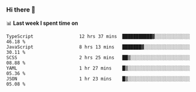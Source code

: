 ### Hi there 👋

<!--
**DBvc/DBvc** is a ✨ _special_ ✨ repository because its `README.md` (this file) appears on your GitHub profile.

Here are some ideas to get you started:

- 🔭 I’m currently working on ...
- 🌱 I’m currently learning ...
- 👯 I’m looking to collaborate on ...
- 🤔 I’m looking for help with ...
- 💬 Ask me about ...
- 📫 How to reach me: ...
- 😄 Pronouns: ...
- ⚡ Fun fact: ...
-->

📊 **Last week I spent time on**
<!--START_SECTION:waka-->

```text
TypeScript                 12 hrs 37 mins  ███████████▓░░░░░░░░░░░░░   46.18 %
JavaScript                 8 hrs 13 mins   ███████▓░░░░░░░░░░░░░░░░░   30.11 %
SCSS                       2 hrs 25 mins   ██▒░░░░░░░░░░░░░░░░░░░░░░   08.88 %
YAML                       1 hr 27 mins    █▒░░░░░░░░░░░░░░░░░░░░░░░   05.36 %
JSON                       1 hr 23 mins    █▒░░░░░░░░░░░░░░░░░░░░░░░   05.08 %
```

<!--END_SECTION:waka-->
